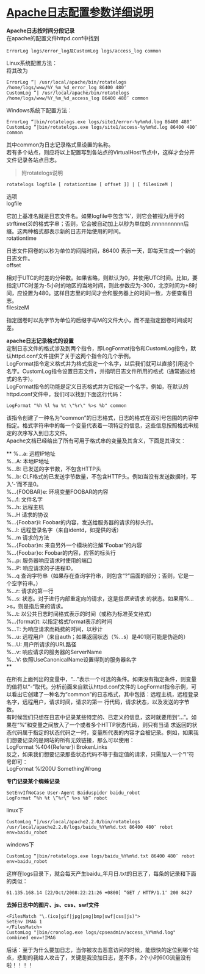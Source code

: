 # [Apache日志配置参数详细说明][0]

**Apache日志按时间分段记录**  
在apache的配置文件httpd.conf中找到  

    ErrorLog logs/error_log及CustomLog logs/access_log common  
Linux系统配置方法：  
将其改为  

    ErrorLog “| /usr/local/apache/bin/rotatelogs /home/logs/www/%Y_%m_%d_error_log 86400 480″  
    CustomLog “| /usr/local/apache/bin/rotatelogs /home/logs/www/%Y_%m_%d_access_log 86400 480″ common  
Windows系统下配置方法：  

    ErrorLog “|bin/rotatelogs.exe logs/site1/error-%y%m%d.log 86400 480″  
    CustomLog “|bin/rotatelogs.exe logs/site1/access-%y%m%d.log 86400 480″ common  
其中common为日志记录格式里设置的名称。  
若有多个站点，则应将以上配置写到各站点的VirtualHost节点中，这样才会分开文件记录各站点日志。  
> 附rotatelogs说明  

    rotatelogs logfile [ rotationtime [ offset ]] | [ filesizeM ]  
选项  
logfile  

它加上基准名就是日志文件名。如果logfile中包含’%’，则它会被视为用于的strftime(3)的格式字串；否则，它会被自动加上以秒为单位的.nnnnnnnnnn后缀。这两种格式都表示新的日志开始使用的时间。  
rotationtime  

日志文件回卷的以秒为单位的间隔时间，86400 表示一天，即每天生成一个新的日志文件。  
offset  

相对于UTC的时差的分钟数。如果省略，则默认为0，并使用UTC时间。比如，要指定UTC时差为-5小时的地区的当地时间，则此参数应为-300，北京时间为+8时间，应设置为480。这样日志里的时间才会和服务器上的时间一致，方便查看日志。  
filesizeM  

指定回卷时以兆字节为单位的后缀字母M的文件大小，而不是指定回卷时间或时差。  
  
**apache日志记录格式的设置**  
定制日志文件的格式涉及到两个指令，即LogFormat指令和CustomLog指令，默认httpd.conf文件提供了关于这两个指令的几个示例。  
LogFormat指令定义格式并为格式指定一个名字，以后我们就可以直接引用这个名字。CustomLog指令设置日志文件，并指明日志文件所用的格式（通常通过格式的名字）。  
LogFormat指令的功能是定义日志格式并为它指定一个名字。例如，在默认的httpd.conf文件中，我们可以找到下面这行代码：  

    LogFormat "%h %l %u %t \"%r\" %>s %b" common  
该指令创建了一种名为“common”的日志格式，日志的格式在双引号包围的内容中指定。格式字符串中的每一个变量代表着一项特定的信息，这些信息按照格式串规定的次序写入到日志文件。  
Apache文档已经给出了所有可用于格式串的变量及其含义，下面是其译文：  

**
%…a: 远程IP地址  
%…A: 本地IP地址  
%…B: 已发送的字节数，不包含HTTP头  
%…b: CLF格式的已发送字节数量，不包含HTTP头。例如当没有发送数据时，写入‘-’而不是0。  
%…{FOOBAR}e: 环境变量FOOBAR的内容  
%…f: 文件名字  
%…h: 远程主机  
%…H 请求的协议  
%…{Foobar}i: Foobar的内容，发送给服务器的请求的标头行。  
%…l: 远程登录名字（来自identd，如提供的话）  
%…m 请求的方法  
%…{Foobar}n: 来自另外一个模块的注解“Foobar”的内容  
%…{Foobar}o: Foobar的内容，应答的标头行  
%…p: 服务器响应请求时使用的端口  
%…P: 响应请求的子进程ID。  
%…q 查询字符串（如果存在查询字符串，则包含“?”后面的部分；否则，它是一个空字符串。）  
%…r: 请求的第一行  
%…s: 状态。对于进行内部重定向的请求，这是指*原来*请求 的状态。如果用%…>s，则是指后来的请求。  
%…t: 以公共日志时间格式表示的时间（或称为标准英文格式）  
%…{format}t: 以指定格式format表示的时间  
%…T: 为响应请求而耗费的时间，以秒计  
%…u: 远程用户（来自auth；如果返回状态（%…s）是401则可能是伪造的）  
%…U: 用户所请求的URL路径  
%…v: 响应请求的服务器的ServerName  
%…V: 依照UseCanonicalName设置得到的服务器名字   
**

在所有上面列出的变量中，“…”表示一个可选的条件。如果没有指定条件，则变量的值将以“-”取代。分析前面来自默认httpd.conf文件的 LogFormat指令示例，可以看出它创建了一种名为“common”的日志格式，其中包括：远程主机，远程登录名字，远程用户，请求时间，请求的第一 行代码，请求状态，以及发送的字节数。  
有时候我们只想在日志中记录某些特定的、已定义的信息，这时就要用到“…”。如果在“%”和变量之间放入了一个或者多个HTTP状态代码，则只有当请 求返回的状态代码属于指定的状态代码之一时，变量所代表的内容才会被记录。例如，如果我们想要记录的是网站的所有无效链接，那么可以使用：  
LogFormat %404{Referer}i BrokenLinks  
反之，如果我们想要记录那些状态代码不等于指定值的请求，只需加入一个“!”符号即可：  
    LogFormat %!200U SomethingWrong  
  
**专门记录某个蜘蛛记录**  

    SetEnvIfNoCase User-Agent Baiduspider baidu_robot  
    LogFormat “%h %t \”%r\” %>s %b” robot  
linux下  

    CustomLog “|/usr/local/apache2.2.0/bin/rotatelogs /usr/local/apache2.2.0/logs/baidu_%Y%m%d.txt 86400 480″ robot env=baidu_robot  
windows下  

    CustomLog “|bin/rotatelogs.exe logs/baidu_%Y%m%d.txt 86400 480″ robot env=baidu_robot  
这样在logs目录下，就会每天产生baidu_年月日.txt的日志了，每条的记录和下面的类似：  

    61.135.168.14 [22/Oct/2008:22:21:26 +0800] “GET / HTTP/1.1″ 200 8427  
  
**去掉日志中的图片、js、css、swf文件**  

    <FilesMatch "\.(ico|gif|jpg|png|bmp|swf|css|js)">  
    SetEnv IMAG 1  
    </FilesMatch>  
    CustomLog "|bin/cronolog.exe logs/cpseadmin/access_%Y%m%d.log" combined env=!IMAG

后话：至于为什么要加日志，当你被攻击恶意访问的时候，能很快的定位到哪个站点，悲剧的我给人攻击了，关键是我没加日志，差不多，2个小时60G流量没有啦！！！！

[0]: http://www.cnblogs.com/EasonJim/p/5411337.html